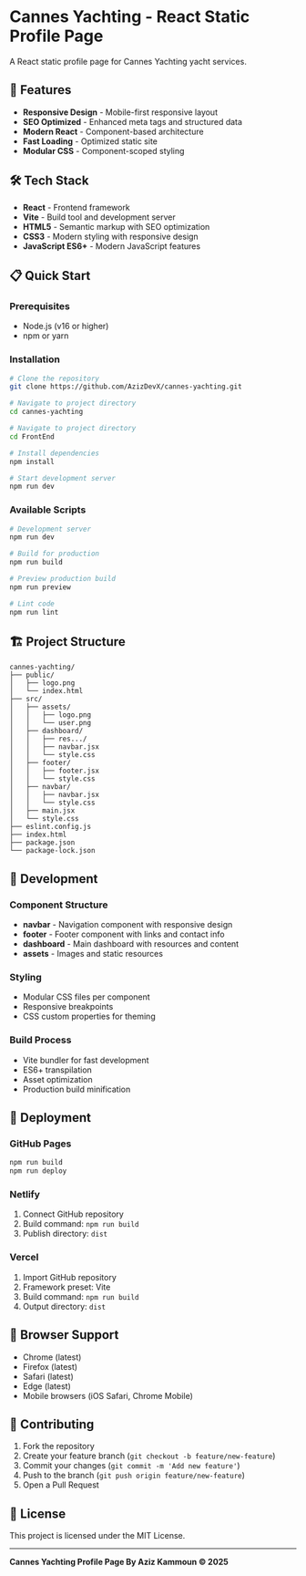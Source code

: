 # Cannes Yachting - React Static Profile Page

A React static profile page for Cannes Yachting yacht services.

## 🚀 Features

- **Responsive Design** - Mobile-first responsive layout
- **SEO Optimized** - Enhanced meta tags and structured data
- **Modern React** - Component-based architecture
- **Fast Loading** - Optimized static site
- **Modular CSS** - Component-scoped styling

## 🛠️ Tech Stack

- **React** - Frontend framework
- **Vite** - Build tool and development server
- **HTML5** - Semantic markup with SEO optimization
- **CSS3** - Modern styling with responsive design
- **JavaScript ES6+** - Modern JavaScript features

## 📋 Quick Start

### Prerequisites

- Node.js (v16 or higher)
- npm or yarn

### Installation

```bash
# Clone the repository
git clone https://github.com/AzizDevX/cannes-yachting.git

# Navigate to project directory
cd cannes-yachting

# Navigate to project directory
cd FrontEnd

# Install dependencies
npm install

# Start development server
npm run dev
```

### Available Scripts

```bash
# Development server
npm run dev

# Build for production
npm run build

# Preview production build
npm run preview

# Lint code
npm run lint
```

## 🏗️ Project Structure

```
cannes-yachting/
├── public/
│   ├── logo.png
│   └── index.html
├── src/
│   ├── assets/
│   │   ├── logo.png
│   │   └── user.png
│   ├── dashboard/
│   │   ├── res.../
│   │   ├── navbar.jsx
│   │   └── style.css
│   ├── footer/
│   │   ├── footer.jsx
│   │   └── style.css
│   ├── navbar/
│   │   ├── navbar.jsx
│   │   └── style.css
│   ├── main.jsx
│   └── style.css
├── eslint.config.js
├── index.html
├── package.json
└── package-lock.json
```

## 🔧 Development

### Component Structure

- **navbar** - Navigation component with responsive design
- **footer** - Footer component with links and contact info
- **dashboard** - Main dashboard with resources and content
- **assets** - Images and static resources

### Styling

- Modular CSS files per component
- Responsive breakpoints
- CSS custom properties for theming

### Build Process

- Vite bundler for fast development
- ES6+ transpilation
- Asset optimization
- Production build minification

## 🚀 Deployment

### GitHub Pages

```bash
npm run build
npm run deploy
```

### Netlify

1. Connect GitHub repository
2. Build command: `npm run build`
3. Publish directory: `dist`

### Vercel

1. Import GitHub repository
2. Framework preset: Vite
3. Build command: `npm run build`
4. Output directory: `dist`

## 📱 Browser Support

- Chrome (latest)
- Firefox (latest)
- Safari (latest)
- Edge (latest)
- Mobile browsers (iOS Safari, Chrome Mobile)

## 🤝 Contributing

1. Fork the repository
2. Create your feature branch (`git checkout -b feature/new-feature`)
3. Commit your changes (`git commit -m 'Add new feature'`)
4. Push to the branch (`git push origin feature/new-feature`)
5. Open a Pull Request

## 📄 License

This project is licensed under the MIT License.

---

**Cannes Yachting Profile Page By Aziz Kammoun © 2025**
